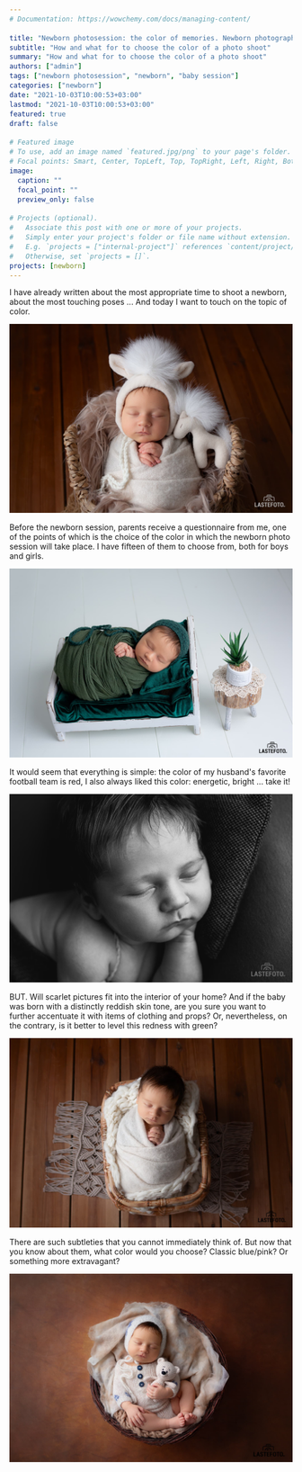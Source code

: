 ```yaml
---
# Documentation: https://wowchemy.com/docs/managing-content/

title: "Newborn photosession: the color of memories. Newborn photographer tips."
subtitle: "How and what for to choose the color of a photo shoot"
summary: "How and what for to choose the color of a photo shoot"
authors: ["admin"]
tags: ["newborn photosession", "newborn", "baby session"]
categories: ["newborn"]
date: "2021-10-03T10:00:53+03:00"
lastmod: "2021-10-03T10:00:53+03:00"
featured: true
draft: false

# Featured image
# To use, add an image named `featured.jpg/png` to your page's folder.
# Focal points: Smart, Center, TopLeft, Top, TopRight, Left, Right, BottomLeft, Bottom, BottomRight.
image:
  caption: ""
  focal_point: ""
  preview_only: false

# Projects (optional).
#   Associate this post with one or more of your projects.
#   Simply enter your project's folder or file name without extension.
#   E.g. `projects = ["internal-project"]` references `content/project/deep-learning/index.md`.
#   Otherwise, set `projects = []`.
projects: [newborn]
---
```

I have already written about the most appropriate time to shoot a newborn, about the most touching poses ... And today I want to touch on the topic of color.

![newborn photosession](./newborn-photographer-1.jpg)

Before the newborn session, parents receive a questionnaire from me, one of the points of which is the choice of the color in which the newborn photo session will take place. I have fifteen of them to choose from, both for boys and girls.

![newborn photo session in Tallinn](./newborn-photographer-2.jpg)

It would seem that everything is simple: the color of my husband's favorite football team is red, I also always liked this color: energetic, bright ... take it!

![newborn session in Tallinn](./newborn-photographer-3.jpg)

BUT.
Will scarlet pictures fit into the interior of your home?
And if the baby was born with a distinctly reddish skin tone, are you sure you want to further accentuate it with items of clothing and props? Or, nevertheless, on the contrary, is it better to level this redness with green?

![newborn session in the studio](./newborn-photographer-4.jpg)

There are such subtleties that you cannot immediately think of.
But now that you know about them, what color would you choose? Classic blue/pink? Or something more extravagant?

![newborn photosession in Tallinn](./newborn-photographer-5.jpg)